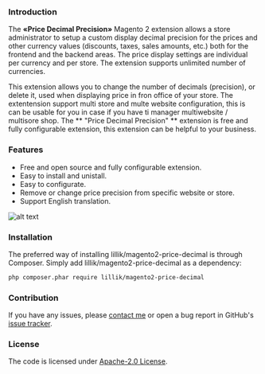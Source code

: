 
### Introduction ###
The **«Price Decimal Precision»** Magento 2 extension allows a store administrator to setup a custom display decimal precision for the prices and other currency values (discounts, taxes, sales amounts, etc.) both for the frontend and the backend areas.
The price display settings are individual per currency and per store.
The extension supports unlimited number of currencies.

This extension allows you to change the number of decimals (precision), or delete it, used when displaying price in fron office of your store. The extentension support multi store and multe website configuration, this is can be usable for you in case if you have ti manager multiwebsite / multisore shop. The ** "Price Decimal Precision" ** extension is free and fully configurable extension, this extension can be helpful to your business.

### Features ###
- Free and open source and fully configurable extension.
- Easy to install and unistall.
- Easy to configurate.
- Remove or change price precision from specific website or store.
- Support English translation.

![alt text](https://i.imgsafe.org/30da48c019.png "Magento 2 Price Decimal Precision")

### Installation ###
The preferred way of installing lillik/magento2-price-decimal is through Composer. Simply add lillik/magento2-price-decimal as a dependency:

```bash
php composer.phar require lillik/magento2-price-decimal
```
### Contribution ###
If you have any issues, please [contact me](https://twitter.com/clipro) or open a bug report in GitHub's [issue tracker](https://github.com/lillik/magento2-price-decimal/issues).

### License ###
The code is licensed under [Apache-2.0 License](https://www.apache.org/licenses/LICENSE-2.0).
